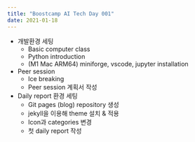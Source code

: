 ```yaml
---
title: "Boostcamp AI Tech Day 001"
date: 2021-01-18
---
```


* 개발환경 세팅
	* Basic computer class
	* Python introduction
	* (M1 Mac ARM64) miniforge, vscode, jupyter installation
* Peer session
	* Ice breaking
	* Peer session 계획서 작성
* Daily report 환경 세팅
	* Git pages (blog) repository 생성
	* jekyll을 이용해 theme 설치 & 적용
	* Icon과 categories 변경
	* 첫 daily report 작성


